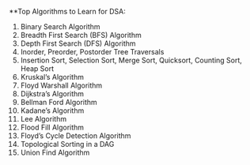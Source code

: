 **Top Algorithms to Learn for DSA:

1. Binary Search Algorithm
2. Breadth First Search (BFS) Algorithm
3. Depth First Search (DFS) Algorithm
4. Inorder, Preorder, Postorder Tree Traversals
5. Insertion Sort, Selection Sort, Merge Sort, Quicksort, Counting Sort, Heap Sort
6. Kruskal’s Algorithm
7. Floyd Warshall Algorithm
8. Dijkstra’s Algorithm
9. Bellman Ford Algorithm
10. Kadane’s Algorithm
11. Lee Algorithm
12. Flood Fill Algorithm
13. Floyd’s Cycle Detection Algorithm
14. Topological Sorting in a DAG
15. Union Find Algorithm
